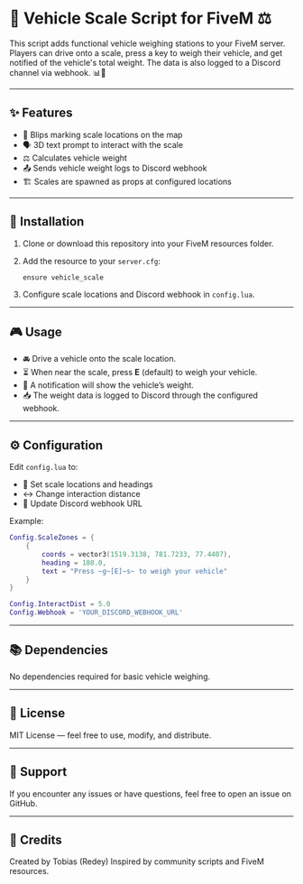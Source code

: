 
# 🚗 Vehicle Scale Script for FiveM ⚖️

This script adds functional vehicle weighing stations to your FiveM server. Players can drive onto a scale, press a key to weigh their vehicle, and get notified of the vehicle's total weight. The data is also logged to a Discord channel via webhook. 📊🔔

---

## ✨ Features

- 📍 Blips marking scale locations on the map  
- 🗣️ 3D text prompt to interact with the scale  
- ⚖️ Calculates vehicle weight  
- 📤 Sends vehicle weight logs to Discord webhook  
- 🏗️ Scales are spawned as props at configured locations  

---

## 🚀 Installation

1. Clone or download this repository into your FiveM resources folder.

2. Add the resource to your `server.cfg`:
    ```
    ensure vehicle_scale
    ```

3. Configure scale locations and Discord webhook in `config.lua`.

---

## 🎮 Usage

- 🚘 Drive a vehicle onto the scale location.  
- ⏳ When near the scale, press **E** (default) to weigh your vehicle.  
- 📢 A notification will show the vehicle’s weight.  
- 📥 The weight data is logged to Discord through the configured webhook.

---

## ⚙️ Configuration

Edit `config.lua` to:

- 📌 Set scale locations and headings  
- ↔️ Change interaction distance  
- 🔗 Update Discord webhook URL  

Example:
```lua
Config.ScaleZones = {
    {
        coords = vector3(1519.3138, 781.7233, 77.4407),
        heading = 180.0,
        text = "Press ~g~[E]~s~ to weigh your vehicle"
    }
}

Config.InteractDist = 5.0
Config.Webhook = 'YOUR_DISCORD_WEBHOOK_URL'
```
---

## 📚 Dependencies

No dependencies required for basic vehicle weighing.

---

## 📄 License

MIT License — feel free to use, modify, and distribute.

---

## 💬 Support

If you encounter any issues or have questions, feel free to open an issue on GitHub.

---

## 🙌 Credits

Created by Tobias (Redey)
Inspired by community scripts and FiveM resources.
